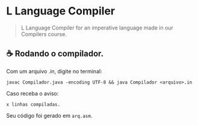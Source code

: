 # L Language Compiler

> L Language Compiler for an imperative language made in our Compilers course.

## ☕ Rodando o compilador.

Com um arquivo .in, digite no terminal:

```
javac Compilador.java -encoding UTF-8 && java Compilador <arquivo>.in
```

Caso receba o aviso:
```
x linhas compiladas.
```

Seu código foi gerado em `arq.asm`. 
